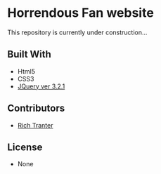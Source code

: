 # Horrendous Fan website

This repository is currently under construction...

## Built With

* Html5
* CSS3
* [JQuery ver 3.2.1](https://code.jquery.com/)

## Contributors

* [Rich Tranter](https://github.com/Richt2566/)

## License

* None

